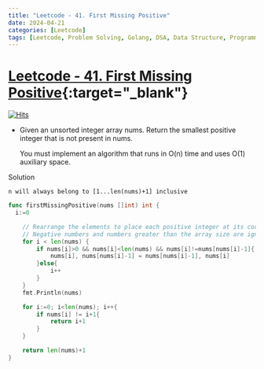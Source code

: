 ```yaml
---
title: "Leetcode - 41. First Missing Positive"
date: 2024-04-21
categories: [Leetcode]
tags: [Leetcode, Problem Solving, Golang, DSA, Data Structure, Programming, Algorithm, Array, Hash Table]
---
```



# [Leetcode - 41. First Missing Positive](https://leetcode.com/problems/first-missing-positive/description/){:target="_blank"}
[![Hits](https://hits.sh/mokhlesurr031.github.io/posts/leetcode-first-missing-positive.svg)](https://hits.sh/mokhlesurr031.github.io/posts/leetcode-first-missing-positive/)


- Given an unsorted integer array nums. Return the smallest positive integer that is not present in nums.

  You must implement an algorithm that runs in O(n) time and uses O(1) auxiliary space.


Solution

`n will always belong to [1...len(nums)+1] inclusive`


```go
func firstMissingPositive(nums []int) int {
  i:=0

    // Rearrange the elements to place each positive integer at its correct index.
    // Negative numbers and numbers greater than the array size are ignored.
	for i < len(nums) {
        if nums[i]>0 && nums[i]<len(nums) && nums[i]!=nums[nums[i]-1]{
            nums[i], nums[nums[i]-1] = nums[nums[i]-1], nums[i]
        }else{
            i++
        }
	}
    fmt.Println(nums)

    for i:=0; i<len(nums); i++{
        if nums[i] != i+1{
            return i+1
        }
    }

    return len(nums)+1
}
```
